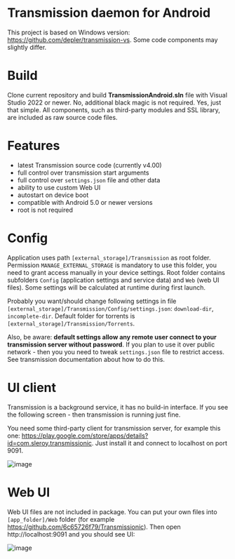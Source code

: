 # Transmission daemon for Android

This project is based on Windows version: https://github.com/depler/transmission-vs. Some code components may slightly differ.

# Build
Clone current repository and build **TransmissionAndroid.sln** file with Visual Studio 2022 or newer. No, additional black magic is not required. Yes, just that simple. All components, such as third-party modules and SSL library, are included as raw source code files.

# Features
- latest Transmission source code (currently v4.00)
- full control over transmission start arguments
- full control over `settings.json` file and other data
- ability to use custom Web UI
- autostart on device boot
- compatible with Android 5.0 or newer versions
- root is not required

# Config
Application uses path `[external_storage]/Transmission` as root folder. Permission `MANAGE_EXTERNAL_STORAGE` is mandatory to use this folder, you need to grant access manually in your device settings. Root folder contains subfolders `Config` (application settings and service data) and `Web` (web UI files). Some settings will be calculated at runtime during first launch. 

Probably you want/should change following settings in file `[external_storage]/Transmission/Config/settings.json`: `download-dir`, `incomplete-dir`. Default folder for torrents is `[external_storage]/Transmission/Torrents`. 

Also, be aware: **default settings allow any remote user connect to your transmission server without password**. If you plan to use it over public network - then you you need to tweak `settings.json` file to restrict access. See transmission documentation about how to do this.

# UI client
Transmission is a background service, it has no build-in interface. If you see the following screen - then transmission is running just fine.

You need some third-party client for transmission server, for example this one: https://play.google.com/store/apps/details?id=com.sleroy.transmissionic. Just install it and connect to localhost on port 9091. 

![image](https://user-images.githubusercontent.com/13541699/218250684-718abf37-fba2-4921-88d9-92457d6fb993.png)


# Web UI
Web UI files are not included in package. You can put your own files into `[app_folder]/Web` folder (for example https://github.com/6c65726f79/Transmissionic). Then open http://localhost:9091 and you should see UI:

![image](https://user-images.githubusercontent.com/13541699/217871490-69514a56-fe53-4095-89db-8c1aba49f1d3.png)


